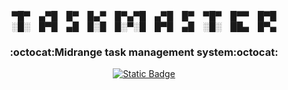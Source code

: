 <div align="center">
▀█▀ ▄▀█ █▀ █▄▀ █▀▄▀█ ▄▀█ █▀ ▀█▀ █▀▀ █▀█<br>
░█░ █▀█ ▄█ █░█ █░▀░█ █▀█ ▄█ ░█░ ██▄ █▀▄<br>
<h3>:octocat:Midrange task management system:octocat:</h3>

[![Static Badge](https://img.shields.io/badge/Windows(console)-%20v1.7-blue)](https://github.com/MR-JLTC/TaskMaster/releases/download/v1.7/Setup_TaskMasterV1.7.exe)
</div>


